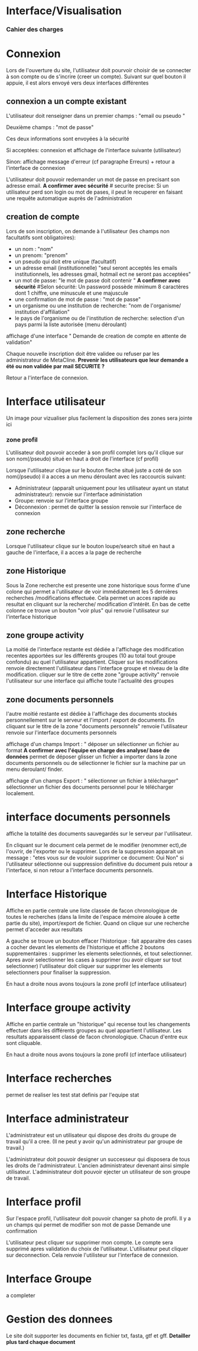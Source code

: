 # Interface/Visualisation #

### Cahier des charges ###


# Connexion #

Lors de l'ouverture du site, l'utilisateur doit pourvoir choisir de se connecter à son compte ou de s'incrire (creer un compte).
Suivant sur quel bouton il appuie, il est alors envoyé vers deux interfaces différentes

## connexion a un compte existant ##
L'utilisateur doit renseigner dans un premier champs : "email ou pseudo "

Deuxième champs : "mot de passe"

Ces deux informations sont envoyées à la sécurité 

Si acceptées: connexion et affichage de l'interface suivante (utilisateur)

Sinon: affichage message d'erreur (cf paragraphe Erreurs) + retour a l'interface de connexion

L'utilisateur doit pouvoir redemander un mot de passe en precisant son adresse email. **A confirmer avec sécurité** # securite precise: Si un utilisateur perd son login ou mot de pases, il peut le recuperer en faisant une requête automatique auprès de l'administration 

## creation de compte ##

Lors de son inscription, on demande à l'utilisateur (les champs non facultatifs sont obligatoires):
- un nom : "nom"
- un prenom: "prenom"
- un pseudo qui doit etre unique (facultatif)
- un adresse email (institutionnelle) "seul seront acceptés les emails institutionnels, les adresses gmail, hotmail ect ne seront pas acceptées"
- un mot de passe: "le mot de passe doit contenir " **A confirmer avec sécurité**
#Selon sécurité: Un password possède minimum 8 caractères dont 1 chiffre, une minuscule et une majuscule
- une confirmation de mot de passe : "mot de passe"
- un organisme ou une institution de recherche: "nom de l'organisme/ institution d'affiliation"
- le pays de l'organisme ou de l'institution de recherche: selection d'un pays parmi la liste autorisée (menu déroulant)

affichage d'une interface " Demande de creation de compte en attente de validation"

Chaque nouvelle inscription doit être validee ou refuser par les administrateur de MetaCline.
**Prevenir les utilisateurs que leur demande a été ou non validée par mail  SECURITE ?**
	
Retour a l'interface de connexion.

# Interface utilisateur #

Un image pour vizualiser plus facilement la disposition des zones sera jointe ici

### zone profil ###
L'utilisateur doit pouvoir acceder à son profil complet lors qu'il clique sur son nom(/pseudo) situé en haut a droit de l'interface (cf profil)

Lorsque l'utilisateur clique sur le bouton fleche situé juste a coté de son nom(/pseudo) il a acces a un menu déroulant avec les raccourcis suivant:
- Administrateur (apparaît uniquement pour les utilisateur ayant un statut administrateur): renvoie sur l'interface administation
- Groupe: renvoie sur l'interface groupe 
- Déconnexion : permet de quitter la session renvoie sur l'interface de connexion

## zone recherche ## 
Lorsque l'utilisateur clique sur le bouton loupe/search situé en haut a gauche de l'interface, il a acces a la page de recherche 

## zone Historique ## 
Sous la Zone recherche est presente une zone historique sous forme d'une colone qui permet a l'utilisateur de voir immédiatement les 5 dernières recherches /modifications effectuée. 
Cela permet un acces rapide au resultat en cliquant sur la recherche/ modification d'intérêt. 
En bas de cette colonne ce trouve un bouton "voir plus" qui renvoie l'utilisateur sur l'interface historique 

## zone groupe activity ##
La moitié de l'interface restante est dédiée a l'affichage des modification recentes apportées sur les différents groupes (10 au total tout groupe confondu) au quel l'utilisateur appartient. 
Cliquer sur les modifications renvoie directement l'utilisateur dans l'interface groupe et niveau de la dite modification. 
cliquer sur le titre de cette zone "groupe activity" renvoie l'utilisateur sur une interface qui affiche toute l'actualité des groupes

## zone documents personnels ##
l'autre moitié restante est dédiée à l'affichage des documents stockés personnellement sur le serveur et l'import / export de documents.
En cliquant sur le titre de la zone "documents personnels" renvoie l'utilisateur renvoie sur l'interface documents personnels 

affichage d'un champs Import : " déposer un sélectionner un fichier au format **A confirmer avec l'équipe en charge des analyse/ base de données** 
permet de déposer glisser un fichier a importer dans la zone documents personnels ou de sélectionner le fichier sur la machine par un menu deroulant/ finder. 

affichage d'un champs Export : " sélectionner un fichier à télécharger" 
 sélectionner un fichier  des documents personnel pour le télécharger localement. 


# interface documents personnels #

affiche la totalité des documents sauvegardés sur le serveur par l'utilisateur.

En cliquant sur le document cela permet de le modifier (renommer ect),de l'ouvrir, de l'exporter ou le supprimer.
Lors de la suppression apparait un message : "etes vous sur de vouloir supprimer ce document: Oui  Non"
si l'utilisateur sélectionne oui suppression definitive du document puis retour a l'interface, si non retour a l'interface documents personnels. 

# Interface Historique # 

Affiche en partie centrale une liste classée de facon chronologique de toutes le recherches (dans la limite de l'espace mémoire alouée à cette partie du site), import/export de fichier.
Quand on clique sur une recherche permet d'acceder aux resultats

A gauche se trouve un bouton effacer l'historique : fait apparaitre des cases a cocher devant les elements de l'historique et affiche 2 boutons supprementaires : supprimer les elements selectionnés, et tout selectionner.
Apres avoir selectionner les cases à supprimer (ou avoir cliquer sur tout selectionner) l'utilisateur doit cliquer sur supprimer les elements selectionners pour finaliser la suppression. 

En haut a droite nous avons toujours la zone profil (cf interface utilisateur)

# Interface groupe activity #

Affiche en partie centrale un "historique" qui recense tout les changements effectuer dans les différents groupes au quel appartient l'utilisateur.
Les resultats apparaissent classé de facon chronologique. 
Chacun d'entre eux sont cliquable. 

En haut a droite nous avons toujours la zone profil (cf interface utilisateur)
 
# Interface recherches #
permet de realiser les test stat definis par l'equipe stat

# Interface administrateur #

L'administrateur est un utilisateur qui dispose des droits du groupe de travail qu'il a cree. (Il ne peut y avoir qu'un administrateur par groupe de travail.)

L'administrateur doit pouvoir designer un successeur qui disposera de tous les droits de l'administrateur. L'ancien administrateur devenant ainsi simple utilisateur.
L'administrateur doit pouvoir ejecter un utilisateur de son groupe de travail.


# Interface profil #

Sur l'espace profil, l'utilisateur doit pouvoir changer sa photo de profil.
Il y a un champs qui permet de modifier son mot de passe 
Demande une confirmation

L'utilisateur peut cliquer sur supprimer mon compte. Le compte sera supprimé apres validation du choix de l'utilisateur.
L'utilisateur peut cliquer sur deconnection. Cela renvoie l'utilisteur sur l'interface de connexion.

# Interface Groupe #
 a completer 


# Gestion des donnees #
Le site doit supporter les documents en fichier txt, fasta, gtf et gff. **Detailler plus tard chaque document**
